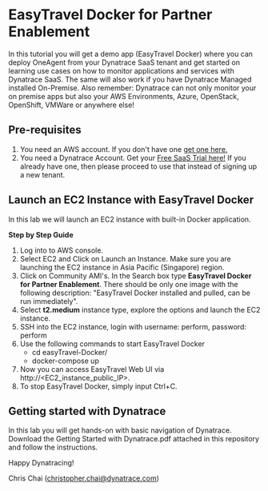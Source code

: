 # EasyTravel Docker for Partner Enablement
In this tutorial you will get a demo app (EasyTravel Docker) where you can deploy OneAgent from your Dynatrace SaaS tenant and get started on learning use cases on how to monitor applications and services with Dynatrace SaaS. The same will also work if you have Dynatrace Managed installed On-Premise. Also remember: Dynatrace can not only monitor your on premise apps but also your AWS Environments, Azure, OpenStack, OpenShift, VMWare or anywhere else!

## Pre-requisites
1. You need an AWS account. If you don't have one [get one here.](https://aws.amazon.com/)
2. You need a Dynatrace Account. Get your [Free SaaS Trial here!](http://bit.ly/dtsaastrial) If you already have one, then please proceed to use that instead of signing up a new tenant.

## Launch an EC2 Instance with EasyTravel Docker
In this lab we will launch an EC2 instance with built-in Docker application.

**Step by Step Guide**
1. Log into to AWS console.
2. Select EC2 and Click on Launch an Instance. Make sure you are launching the EC2 instance in Asia Pacific (Singapore) region.
3. Click on Community AMI's. In the Search box type **EasyTravel Docker for Partner Enablement**. There should be only one image with the following description: "EasyTravel Docker installed and pulled, can be run immediately".
4. Select **t2.medium** instance type, explore the options and launch the EC2 instance.
5. SSH into the EC2 instance, login with username: perform, password: perform
6. Use the following commands to start EasyTravel Docker
   - cd easyTravel-Docker/
   - docker-compose up
7. Now you can access EasyTravel Web UI via http://<EC2_instance_public_IP>.
8. To stop EasyTravel Docker, simply input Ctrl+C.

## Getting started with Dynatrace
In this lab you will get hands-on with basic navigation of Dynatrace. Download the Getting Started with Dynatrace.pdf attached in this repository and follow the instructions.

Happy Dynatracing!

Chris Chai (christopher.chai@dynatrace.com)
